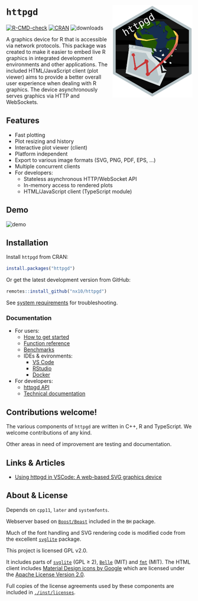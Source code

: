 # `httpgd` <img src="man/figures/httpgd_logo.svg" align="right" height=250/>

<!-- badges: start -->
[![R-CMD-check](https://github.com/nx10/httpgd/workflows/R-CMD-check/badge.svg)](https://github.com/nx10/httpgd/actions)
[![CRAN](https://www.r-pkg.org/badges/version/httpgd)](https://CRAN.R-project.org/package=httpgd)
![downloads](https://cranlogs.r-pkg.org/badges/grand-total/httpgd)
<!-- badges: end -->

A graphics device for R that is accessible via network protocols.
This package was created to make it easier to embed live R graphics in 
integrated development environments and other applications.
The included HTML/JavaScript client (plot viewer) aims to provide a better overall user experience when dealing with R graphics.
The device asynchronously serves graphics via HTTP and WebSockets.

## Features

* Fast plotting
* Plot resizing and history
* Interactive plot viewer (client)
* Platform independent
* Export to various image formats (SVG, PNG, PDF, EPS, ...)
* Multiple concurrent clients
* For developers:
  * Stateless asynchronous HTTP/WebSocket API
  * In-memory access to rendered plots
  * HTML/JavaScript client (TypeScript module)
  

## Demo

![demo](https://user-images.githubusercontent.com/33600480/113182768-92eeda80-9253-11eb-9505-79de107024f7.gif)

## Installation

Install `httpgd` from CRAN:

```R
install.packages("httpgd")
```

Or get the latest development version from GitHub:

```R
remotes::install_github("nx10/httpgd")
```

See [system requirements](#) for troubleshooting.


### Documentation

- For users:
  - [How to get started](#)
  - [Function reference](#)
  - [Benchmarks](#)
  - IDEs &amp; evironments:
    - [VS Code](#)
    - [RStudio](#)
    - [Docker](#)
- For developers:
  - [httpgd API](#)
  - [Technical documentation](#)




## Contributions welcome!

The various components of `httpgd` are written in C++, R and TypeScript. We welcome contributions of any kind.

Other areas in need of improvement are testing and documentation.

## Links &amp; Articles

- [Using httpgd in VSCode: A web-based SVG graphics device](https://renkun.me/2020/06/16/using-httpgd-in-vscode-a-web-based-svg-graphics-device/)

## About &amp; License

Depends on `cpp11`, `later` and `systemfonts`.

Webserver based on [`Boost/Beast`](<https://github.com/boostorg/beast>) included in the `BH` package.
    
Much of the font handling and SVG rendering code is modified code from the excellent [`svglite`](<https://github.com/r-lib/svglite>) package.

This project is licensed GPL v2.0.

It includes parts of [`svglite`](<https://github.com/r-lib/svglite>) (GPL &geq; 2), [`Belle`](https://github.com/octobanana/belle) (MIT) and [`fmt`](https://github.com/fmtlib/fmt) (MIT). The HTML client includes [Material Design icons by Google](https://github.com/google/material-design-icons) which are licensed under the [Apache License Version 2.0](https://www.apache.org/licenses/LICENSE-2.0.txt).

Full copies of the license agreements used by these components are included in [`./inst/licenses`](https://github.com/nx10/httpgd/tree/master/inst/licenses).